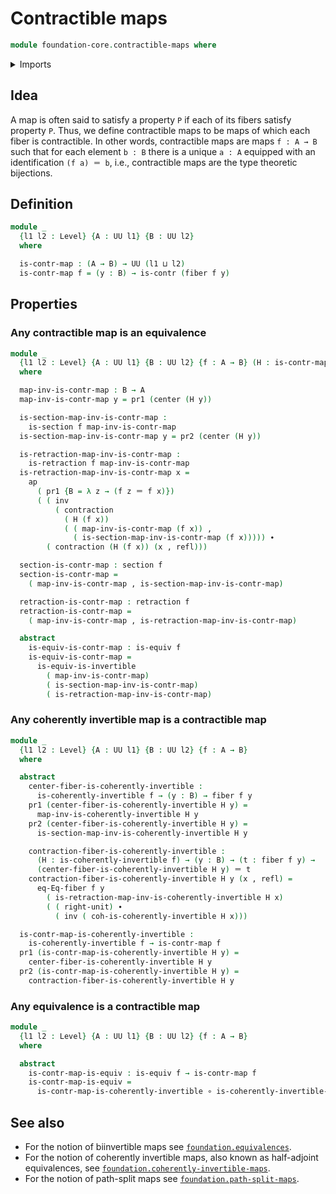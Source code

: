 # Contractible maps

```agda
module foundation-core.contractible-maps where
```

<details><summary>Imports</summary>

```agda
open import foundation.action-on-identifications-functions
open import foundation.dependent-pair-types
open import foundation.universe-levels

open import foundation-core.coherently-invertible-maps
open import foundation-core.contractible-types
open import foundation-core.equivalences
open import foundation-core.fibers-of-maps
open import foundation-core.function-types
open import foundation-core.homotopies
open import foundation-core.identity-types
open import foundation-core.retractions
open import foundation-core.sections
```

</details>

## Idea

A map is often said to satisfy a property `P` if each of its fibers satisfy
property `P`. Thus, we define contractible maps to be maps of which each fiber
is contractible. In other words, contractible maps are maps `f : A → B` such
that for each element `b : B` there is a unique `a : A` equipped with an
identification `(f a) ＝ b`, i.e., contractible maps are the type theoretic
bijections.

## Definition

```agda
module _
  {l1 l2 : Level} {A : UU l1} {B : UU l2}
  where

  is-contr-map : (A → B) → UU (l1 ⊔ l2)
  is-contr-map f = (y : B) → is-contr (fiber f y)
```

## Properties

### Any contractible map is an equivalence

```agda
module _
  {l1 l2 : Level} {A : UU l1} {B : UU l2} {f : A → B} (H : is-contr-map f)
  where

  map-inv-is-contr-map : B → A
  map-inv-is-contr-map y = pr1 (center (H y))

  is-section-map-inv-is-contr-map :
    is-section f map-inv-is-contr-map
  is-section-map-inv-is-contr-map y = pr2 (center (H y))

  is-retraction-map-inv-is-contr-map :
    is-retraction f map-inv-is-contr-map
  is-retraction-map-inv-is-contr-map x =
    ap
      ( pr1 {B = λ z → (f z ＝ f x)})
      ( ( inv
          ( contraction
            ( H (f x))
            ( ( map-inv-is-contr-map (f x)) ,
              ( is-section-map-inv-is-contr-map (f x))))) ∙
        ( contraction (H (f x)) (x , refl)))

  section-is-contr-map : section f
  section-is-contr-map =
    ( map-inv-is-contr-map , is-section-map-inv-is-contr-map)

  retraction-is-contr-map : retraction f
  retraction-is-contr-map =
    ( map-inv-is-contr-map , is-retraction-map-inv-is-contr-map)

  abstract
    is-equiv-is-contr-map : is-equiv f
    is-equiv-is-contr-map =
      is-equiv-is-invertible
        ( map-inv-is-contr-map)
        ( is-section-map-inv-is-contr-map)
        ( is-retraction-map-inv-is-contr-map)
```

### Any coherently invertible map is a contractible map

```agda
module _
  {l1 l2 : Level} {A : UU l1} {B : UU l2} {f : A → B}
  where

  abstract
    center-fiber-is-coherently-invertible :
      is-coherently-invertible f → (y : B) → fiber f y
    pr1 (center-fiber-is-coherently-invertible H y) =
      map-inv-is-coherently-invertible H y
    pr2 (center-fiber-is-coherently-invertible H y) =
      is-section-map-inv-is-coherently-invertible H y

    contraction-fiber-is-coherently-invertible :
      (H : is-coherently-invertible f) → (y : B) → (t : fiber f y) →
      (center-fiber-is-coherently-invertible H y) ＝ t
    contraction-fiber-is-coherently-invertible H y (x , refl) =
      eq-Eq-fiber f y
        ( is-retraction-map-inv-is-coherently-invertible H x)
        ( ( right-unit) ∙
          ( inv ( coh-is-coherently-invertible H x)))

  is-contr-map-is-coherently-invertible :
    is-coherently-invertible f → is-contr-map f
  pr1 (is-contr-map-is-coherently-invertible H y) =
    center-fiber-is-coherently-invertible H y
  pr2 (is-contr-map-is-coherently-invertible H y) =
    contraction-fiber-is-coherently-invertible H y
```

### Any equivalence is a contractible map

```agda
module _
  {l1 l2 : Level} {A : UU l1} {B : UU l2} {f : A → B}
  where

  abstract
    is-contr-map-is-equiv : is-equiv f → is-contr-map f
    is-contr-map-is-equiv =
      is-contr-map-is-coherently-invertible ∘ is-coherently-invertible-is-equiv
```

## See also

- For the notion of biinvertible maps see
  [`foundation.equivalences`](foundation.equivalences.md).
- For the notion of coherently invertible maps, also known as half-adjoint
  equivalences, see
  [`foundation.coherently-invertible-maps`](foundation.coherently-invertible-maps.md).
- For the notion of path-split maps see
  [`foundation.path-split-maps`](foundation.path-split-maps.md).
